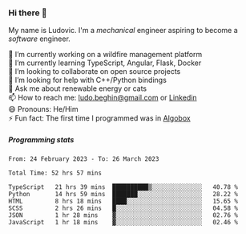 ### Hi there 👋

My name is Ludovic. I'm a *mechanical* engineer aspiring to become a *software* engineer.

 🔭 I’m currently working on a wildfire management platform<br/>
 🌱 I’m currently learning TypeScript, Angular, Flask, Docker<br/>
 👯 I’m looking to collaborate on open source projects<br/>
 🤔 I’m looking for help with C++/Python bindings<br/>
 💬 Ask me about renewable energy or cats<br/>
 📫 How to reach me: ludo.beghin@gmail.com or [Linkedin](https://www.linkedin.com/in/ludovic-beghin/)<br/>
 😄 Pronouns: He/Him<br/>
 ⚡ Fun fact: The first time I programmed was in [Algobox](https://fr.wikipedia.org/wiki/Algobox)<br/>

##### Programming stats
<!--START_SECTION:waka-->

```text
From: 24 February 2023 - To: 26 March 2023

Total Time: 52 hrs 57 mins

TypeScript   21 hrs 39 mins  ██████████▒░░░░░░░░░░░░░░   40.78 %
Python       14 hrs 59 mins  ███████░░░░░░░░░░░░░░░░░░   28.22 %
HTML         8 hrs 18 mins   ████░░░░░░░░░░░░░░░░░░░░░   15.65 %
SCSS         2 hrs 26 mins   █░░░░░░░░░░░░░░░░░░░░░░░░   04.58 %
JSON         1 hr 28 mins    ▓░░░░░░░░░░░░░░░░░░░░░░░░   02.76 %
JavaScript   1 hr 18 mins    ▓░░░░░░░░░░░░░░░░░░░░░░░░   02.46 %
```

<!--END_SECTION:waka-->
